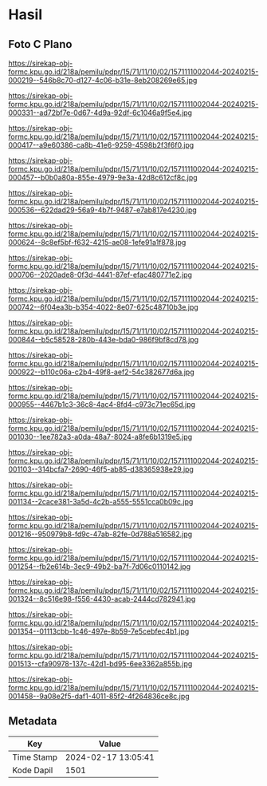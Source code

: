 # Hasil

## Foto C Plano

https://sirekap-obj-formc.kpu.go.id/218a/pemilu/pdpr/15/71/11/10/02/1571111002044-20240215-000219--546b8c70-d127-4c06-b31e-8eb208269e65.jpg

https://sirekap-obj-formc.kpu.go.id/218a/pemilu/pdpr/15/71/11/10/02/1571111002044-20240215-000331--ad72bf7e-0d67-4d9a-92df-6c1046a9f5e4.jpg

https://sirekap-obj-formc.kpu.go.id/218a/pemilu/pdpr/15/71/11/10/02/1571111002044-20240215-000417--a9e60386-ca8b-41e6-9259-4598b2f3f6f0.jpg

https://sirekap-obj-formc.kpu.go.id/218a/pemilu/pdpr/15/71/11/10/02/1571111002044-20240215-000457--b0b0a80a-855e-4979-9e3a-42d8c612cf8c.jpg

https://sirekap-obj-formc.kpu.go.id/218a/pemilu/pdpr/15/71/11/10/02/1571111002044-20240215-000536--622dad29-56a9-4b7f-9487-e7ab817e4230.jpg

https://sirekap-obj-formc.kpu.go.id/218a/pemilu/pdpr/15/71/11/10/02/1571111002044-20240215-000624--8c8ef5bf-f632-4215-ae08-1efe91a1f878.jpg

https://sirekap-obj-formc.kpu.go.id/218a/pemilu/pdpr/15/71/11/10/02/1571111002044-20240215-000706--2020ade8-0f3d-4441-87ef-efac480771e2.jpg

https://sirekap-obj-formc.kpu.go.id/218a/pemilu/pdpr/15/71/11/10/02/1571111002044-20240215-000742--6f04ea3b-b354-4022-8e07-625c48710b3e.jpg

https://sirekap-obj-formc.kpu.go.id/218a/pemilu/pdpr/15/71/11/10/02/1571111002044-20240215-000844--b5c58528-280b-443e-bda0-986f9bf8cd78.jpg

https://sirekap-obj-formc.kpu.go.id/218a/pemilu/pdpr/15/71/11/10/02/1571111002044-20240215-000922--b110c06a-c2b4-49f8-aef2-54c382677d6a.jpg

https://sirekap-obj-formc.kpu.go.id/218a/pemilu/pdpr/15/71/11/10/02/1571111002044-20240215-000955--4467b1c3-36c8-4ac4-8fd4-c973c71ec65d.jpg

https://sirekap-obj-formc.kpu.go.id/218a/pemilu/pdpr/15/71/11/10/02/1571111002044-20240215-001030--1ee782a3-a0da-48a7-8024-a8fe6b1319e5.jpg

https://sirekap-obj-formc.kpu.go.id/218a/pemilu/pdpr/15/71/11/10/02/1571111002044-20240215-001103--314bcfa7-2690-46f5-ab85-d38365938e29.jpg

https://sirekap-obj-formc.kpu.go.id/218a/pemilu/pdpr/15/71/11/10/02/1571111002044-20240215-001134--2cace381-3a5d-4c2b-a555-5551cca0b09c.jpg

https://sirekap-obj-formc.kpu.go.id/218a/pemilu/pdpr/15/71/11/10/02/1571111002044-20240215-001216--950979b8-fd9c-47ab-82fe-0d788a516582.jpg

https://sirekap-obj-formc.kpu.go.id/218a/pemilu/pdpr/15/71/11/10/02/1571111002044-20240215-001254--fb2e614b-3ec9-49b2-ba7f-7d06c0110142.jpg

https://sirekap-obj-formc.kpu.go.id/218a/pemilu/pdpr/15/71/11/10/02/1571111002044-20240215-001324--8c516e98-f556-4430-acab-2444cd782941.jpg

https://sirekap-obj-formc.kpu.go.id/218a/pemilu/pdpr/15/71/11/10/02/1571111002044-20240215-001354--01113cbb-1c46-497e-8b59-7e5cebfec4b1.jpg

https://sirekap-obj-formc.kpu.go.id/218a/pemilu/pdpr/15/71/11/10/02/1571111002044-20240215-001513--cfa90978-137c-42d1-bd95-6ee3362a855b.jpg

https://sirekap-obj-formc.kpu.go.id/218a/pemilu/pdpr/15/71/11/10/02/1571111002044-20240215-001458--9a08e2f5-daf1-4011-85f2-4f264836ce8c.jpg


## Metadata

| Key        | Value               |
| ---------- | ------------------- |
| Time Stamp | 2024-02-17 13:05:41 |
| Kode Dapil | 1501                |



